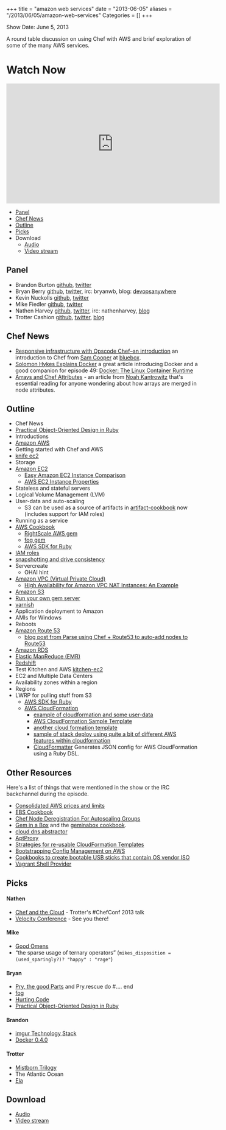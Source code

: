 +++
title = "amazon web services"
date = "2013-06-05"
aliases = "/2013/06/05/amazon-web-services"
Categories = []
+++

Show Date:  June 5, 2013

A round table discussion on using Chef with AWS and brief exploration of some of the many AWS services.

# Watch Now

<iframe width="560" height="315" src="http://www.youtube.com/embed/b8LXZMjVi1A" frameborder="0" allowfullscreen></iframe>

* [Panel](http://foodfightshow.org/2013/06/amazon-web-services.html#panel)
* [Chef News](http://foodfightshow.org/2013/06/amazon-web-services.html#news)
* [Outline](http://foodfightshow.org/2013/06/amazon-web-services.html#outline)
* [Picks](http://foodfightshow.org/2013/06/amazon-web-services.html#picks)
* Download
  * [Audio](http://traffic.libsyn.com/foodfight/FoodFightShow52-Chef_and_AWS.mp3)
  * [Video stream](http://www.youtube.com/watch?v=b8LXZMjVi1A)


Panel<a name="panel"></a>
-----
* Brandon Burton [github](http://github.com/solarce), [twitter](https://twitter.com/solarce)
* Bryan Berry [github](http://github.com/bryanwb), [twitter](http://twitter.com/bryanwb), irc: bryanwb, blog: [devopsanywhere](http://devopsanywhere.blogspot.com)
* Kevin Nuckolls [github](https://github.com/knuckolls), [twitter](https://twitter.com/knuckolls)
* Mike Fiedler [github](http://github.com/miketheman), [twitter](http://twitter.com/mikefiedler)
* Nathen Harvey [github](http://github.com/nathenharvey), [twitter](http://twitter.com/nathenharvey), irc: nathenharvey, [blog](http://nathenharvey.com)
* Trotter Cashion [github](http://github.com/trotter), [twitter](http://twitter.com/cashion), [blog](http://trottercashion.com)

<!-- more -->

Chef News<a name="news"></a>
---------

* [Responsive infrastructure with Opscode Chef–an introduction](https://www.bluebox.net/about/blog/2013/06/responsive-infrastructure-with-opscode-chef-an-introduction/) an introduction to Chef from [Sam Cooper](https://github.com/sandfish8) at [bluebox](https://www.bluebox.net/).
* [Solomon Hykes Explains Docker](http://www.activestate.com/blog/2013/06/solomon-hykes-explains-docker) a great article introducing Docker and a good companion for episode 49:  [Docker: The Linux Container Runtime](http://foodfightshow.org/2013/04/docker-the-linux-container-runtime.html)
* [Arrays and Chef Attributes](https://coderanger.net/2013/06/arrays-and-chef/) - an article from [Noah Kantrowitz](https://twitter.com/kantrn) that's essential reading for anyone wondering about how arrays are merged in node attributes.

Outline<a name="outline"></a>
-------

* Chef News
* [Practical Object-Oriented Design in Ruby](http://www.poodr.info/)
* Introductions
* [Amazon AWS](http://aws.amazon.com/)
* Getting started with Chef and AWS
* [knife ec2](http://docs.opscode.com/plugin_knife_ec2.html)
* Storage
* [Amazon EC2](http://aws.amazon.com/ec2/)
  * [Easy Amazon EC2 Instance Comparison](http://www.ec2instances.info/)
  * [AWS EC2 Instance Properties](http://docs.aws.amazon.com/AWSCloudFormation/latest/UserGuide/aws-properties-ec2-instance.html)
* Stateless and stateful servers
* Logical Volume Management (LVM)
* User-data and auto-scaling
  * S3 can be used as a source of artifacts in [artifact-cookbook](http://ckbk.it/artifact) now (includes support for IAM roles)
* Running as a service
* [AWS Cookbook](http://ckbk.it/aws)
  * [RightScale AWS gem](http://rubygems.org/gems/right_aws)
  * [fog gem](http://rubygems.org/gems/fog)
  * [AWS SDK for Ruby](http://aws.amazon.com/sdkforruby/)
* [IAM roles](http://aws.typepad.com/aws/2012/06/iam-roles-for-ec2-instances-simplified-secure-access-to-aws-service-apis-from-ec2.html)
* [snapshotting and drive consistency](https://gist.github.com/anthroprose/9a1b3b7dbf3218578bcb)
* Servercreate
  * OHAI hint
* [Amazon VPC (Virtual Private Cloud)](http://aws.amazon.com/vpc/)
  * [High Availability for Amazon VPC NAT Instances: An Example](http://aws.amazon.com/articles/2781451301784570)
* [Amazon S3](http://aws.amazon.com/s3/)
* [Run your own gem server](http://guides.rubygems.org/run-your-own-gem-server/)
 * [varnish](https://github.com/opscode-cookbooks/varnish)
* Application deployment to Amazon
* AMIs for Windows
* Reboots
* [Amazon Route 53](http://aws.amazon.com/route53/)
  * [blog post from Parse using Chef + Route53 to auto-add nodes to Route53](http://blog.parse.com/2013/02/28/working-with-hostnames-in-a-dynamically-scaled-environment/)
* [Amazon RDS](http://aws.amazon.com/rds/)
* [Elastic MapReduce (EMR)](http://aws.amazon.com/elasticmapreduce/)
* [Redshift](http://aws.amazon.com/redshift/)
* Test Kitchen and AWS
  [kitchen-ec2](https://github.com/opscode/kitchen-ec2)
* EC2 and Multiple Data Centers
 * Availability zones within a region
 * Regions
* LWRP for pulling stuff from S3
  * [AWS SDK for Ruby](http://aws.amazon.com/sdkforruby/)
  * [AWS CloudFormation](http://aws.amazon.com/cloudformation/)
    * [example of cloudformation and some user-data](https://gist.github.com/solarce/5716564)
    * [AWS CloudFormation Sample Template](https://s3.amazonaws.com/cloudformation-templates-us-east-1/multi-tier-web-app-in-vpc.template)
    * [another cloud formation template](http://www.unixdaemon.net/stack-template.json)
    * [sample of stack deploy using quite a bit of different AWS features within cloudformation](https://gist.github.com/anthroprose/b3c7f4e0771abcfefef5)
    * [CloudFormatter](https://github.com/songkick/cloud_formatter) Generates JSON config for AWS CloudFormation using a Ruby DSL.

## Other Resources

Here's a list of things that were mentioned in the show or the IRC backchannel during the episode.

* [Consolidated AWS prices and limits](http://www.awsnow.info/)
* [EBS Cookbook](http://ckbk.it/ebs)
* [Chef Node Deregistration For Autoscaling Groups](http://www.nuvolecomputing.com/2012/07/02/chef-node-de-registration-for-autoscaling-groups/)
* [Gem in a Box](https://github.com/cwninja/geminabox) and the [geminabox cookbook](http://community.opscode.com/cookbooks/geminabox).
* [cloud dns abstractor](https://github.com/Netflix/denominator)
* [AptProxy](https://help.ubuntu.com/community/AptProxy)
* [Strategies for re-usable CloudFormation Templates](http://awsadvent.tumblr.com/post/38685647817/strategies-reusable-cfn-templates)
* [Bootstrapping Config Management on AWS](http://awsadvent.tumblr.com/post/37773106407/bootstrap-cfg-mgmt-aws)
* [Cookbooks to create bootable USB sticks that contain OS vendor ISO](https://github.com/ii-cookbooks/ii-usb)
* [Vagrant Shell Provider](https://github.com/destructuring/vagrant-shell)

Picks
-----
#### Nathen
* [Chef and the Cloud](http://www.opscode.com/blog/chefconf-talks/chef-and-the-cloud-trotter-cashion/) - Trotter's #ChefConf 2013 talk
* [Velocity Conference](http://velocityconf.com/) - See you there!

#### Mike
* [Good Omens](http://books.google.com/books/about/Good_Omens.html?id=B7FL6zzN_FsC)
*  “the sparse usage of ternary operators” (`mikes_disposition = (used_sparingly?)? "happy" : "rage"`)

#### Bryan 
* [Pry, the good Parts](http://www.confreaks.com/videos/2467-railsconf2013-pry-the-good-parts)
and Pry.rescue do #.... end
* [fog](http://fog.io)
* [Hurting Code](http://www.youtube.com/watch?v=L_z5oqPrDWY)
* [Practical Object-Oriented Design in Ruby](http://www.poodr.info/)

#### Brandon
* [imgur Technology Stack](http://imgur.com/blog/2013/06/04/tech-tuesday-our-technology-stack/)
* [Docker 0.4.0](https://github.com/dotcloud/docker/wiki/Docker-0.4.0-release-note,-June-3-2013)
 
#### Trotter
* [Mistborn Trilogy](http://www.goodreads.com/book/show/6604209-mistborn-trilogy-boxed-set)
* The Atlantic Ocean
* [Ela](http://elaphilly.com/)

Download
--------
* [Audio](http://traffic.libsyn.com/foodfight/FoodFightShow52-Chef_and_AWS.mp3)
* [Video stream](http://www.youtube.com/watch?v=b8LXZMjVi1A)

